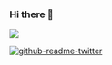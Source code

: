 ### Hi there 👋

![](https://github-profile-summary-cards.vercel.app/api/cards/profile-details?username=porfidev&theme=solarized_dark)

<!--START_SECTION:waka-->
<!--END_SECTION:waka-->


[![github-readme-twitter](https://github-readme-twitter.gazf.vercel.app/api?id=porfidev)](https://github.com/gazf/github-readme-twitter)

<!--
**porfidev/porfidev** is a ✨ _special_ ✨ repository because its `README.md` (this file) appears on your GitHub profile.

Here are some ideas to get you started:

- 🔭 I’m currently working on ...
- 🌱 I’m currently learning ...
- 👯 I’m looking to collaborate on ...
- 🤔 I’m looking for help with ...
- 💬 Ask me about ...
- 📫 How to reach me: ...
- 😄 Pronouns: ...
- ⚡ Fun fact: ...
-->
